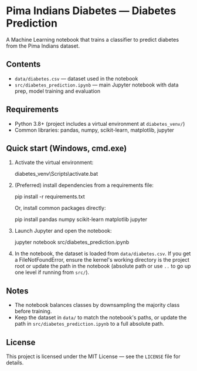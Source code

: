 # Pima Indians Diabetes — Diabetes Prediction

A Machine Learning notebook that trains a classifier to predict diabetes from the Pima Indians dataset.

## Contents
- `data/diabetes.csv` — dataset used in the notebook
- `src/diabetes_prediction.ipynb` — main Jupyter notebook with data prep, model training and evaluation

## Requirements
- Python 3.8+ (project includes a virtual environment at `diabetes_venv/`)
- Common libraries: pandas, numpy, scikit-learn, matplotlib, jupyter

## Quick start (Windows, cmd.exe)
1. Activate the virtual environment:

   diabetes_venv\Scripts\activate.bat

2. (Preferred) install dependencies from a requirements file:

   pip install -r requirements.txt

   Or, install common packages directly:

   pip install pandas numpy scikit-learn matplotlib jupyter

3. Launch Jupyter and open the notebook:

   jupyter notebook src/diabetes_prediction.ipynb

4. In the notebook, the dataset is loaded from `data/diabetes.csv`. If you get a FileNotFoundError, ensure the kernel's working directory is the project root or update the path in the notebook (absolute path or use `..` to go up one level if running from `src/`).

## Notes
- The notebook balances classes by downsampling the majority class before training.
- Keep the dataset in `data/` to match the notebook's paths, or update the path in `src/diabetes_prediction.ipynb` to a full absolute path.

## License
This project is licensed under the MIT License — see the `LICENSE` file for details.
